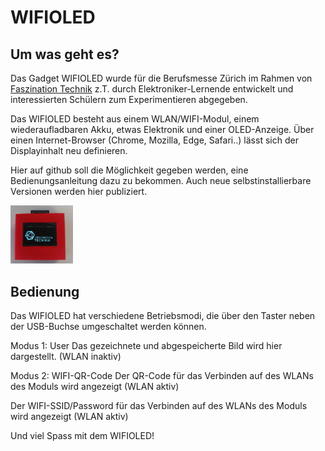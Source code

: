 <h1>WIFIOLED</h1>

<h2>Um was geht es?</h2>

Das Gadget WIFIOLED wurde für die Berufsmesse Zürich im Rahmen von <a href="https://www.faszination-technik.ch">Faszination Technik</a> z.T. durch Elektroniker-Lernende entwickelt und interessierten Schülern zum Experimentieren abgegeben. 

Das WIFIOLED besteht aus einem WLAN/WIFI-Modul, einem wiederaufladbaren Akku, etwas Elektronik und einer OLED-Anzeige.
Über einen Internet-Browser (Chrome, Mozilla, Edge, Safari..) lässt sich der Displayinhalt neu definieren.


Hier auf github soll die Möglichkeit gegeben werden, eine Bedienungsanleitung dazu zu bekommen. 
Auch neue selbstinstallierbare Versionen werden hier publiziert.  

<img src="imgs/wifioled.jpg" width="100" />

<hl>

<h2>Bedienung</h2>

Das WIFIOLED hat verschiedene Betriebsmodi, die über den Taster neben der USB-Buchse umgeschaltet werden können. 


Modus 1: User
Das gezeichnete und abgespeicherte Bild wird hier dargestellt. (WLAN inaktiv)


Modus 2: WIFI-QR-Code 
Der QR-Code für das Verbinden auf des WLANs des Moduls wird angezeigt (WLAN aktiv)

Der WIFI-SSID/Password für das Verbinden auf des WLANs des Moduls wird angezeigt (WLAN aktiv)






Und viel Spass mit dem WIFIOLED!